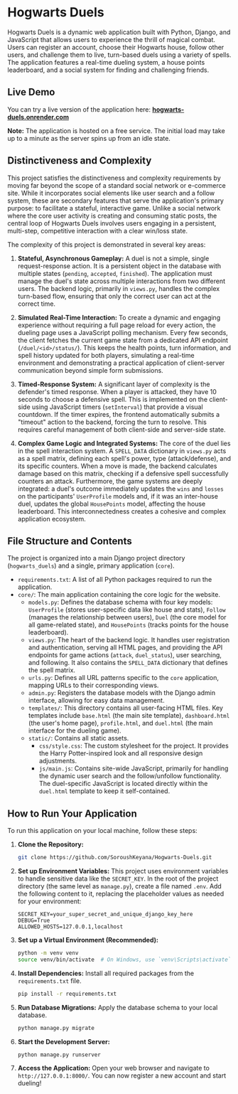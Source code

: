 # Hogwarts Duels

Hogwarts Duels is a dynamic web application built with Python, Django, and JavaScript that allows users to experience the thrill of magical combat. Users can register an account, choose their Hogwarts house, follow other users, and challenge them to live, turn-based duels using a variety of spells. The application features a real-time dueling system, a house points leaderboard, and a social system for finding and challenging friends.

## Live Demo

You can try a live version of the application here: **[hogwarts-duels.onrender.com](https://hogwarts-duels.onrender.com)**

**Note:** The application is hosted on a free service. The initial load may take up to a minute as the server spins up from an idle state.

## Distinctiveness and Complexity

This project satisfies the distinctiveness and complexity requirements by moving far beyond the scope of a standard social network or e-commerce site. While it incorporates social elements like user search and a follow system, these are secondary features that serve the application's primary purpose: to facilitate a stateful, interactive game. Unlike a social network where the core user activity is creating and consuming static posts, the central loop of Hogwarts Duels involves users engaging in a persistent, multi-step, competitive interaction with a clear win/loss state.

The complexity of this project is demonstrated in several key areas:

1.  **Stateful, Asynchronous Gameplay:** A duel is not a simple, single request-response action. It is a persistent object in the database with multiple states (`pending`, `accepted`, `finished`). The application must manage the duel's state across multiple interactions from two different users. The backend logic, primarily in `views.py`, handles the complex turn-based flow, ensuring that only the correct user can act at the correct time.

2.  **Simulated Real-Time Interaction:** To create a dynamic and engaging experience without requiring a full page reload for every action, the dueling page uses a JavaScript polling mechanism. Every few seconds, the client fetches the current game state from a dedicated API endpoint (`/duel/<id>/status/`). This keeps the health points, turn information, and spell history updated for both players, simulating a real-time environment and demonstrating a practical application of client-server communication beyond simple form submissions.

3.  **Timed-Response System:** A significant layer of complexity is the defender's timed response. When a player is attacked, they have 10 seconds to choose a defensive spell. This is implemented on the client-side using JavaScript timers (`setInterval`) that provide a visual countdown. If the timer expires, the frontend automatically submits a "timeout" action to the backend, forcing the turn to resolve. This requires careful management of both client-side and server-side state.

4.  **Complex Game Logic and Integrated Systems:** The core of the duel lies in the spell interaction system. A `SPELL_DATA` dictionary in `views.py` acts as a spell matrix, defining each spell's power, type (attack/defense), and its specific counters. When a move is made, the backend calculates damage based on this matrix, checking if a defensive spell successfully counters an attack. Furthermore, the game systems are deeply integrated: a duel's outcome immediately updates the `wins` and `losses` on the participants' `UserProfile` models and, if it was an inter-house duel, updates the global `HousePoints` model, affecting the house leaderboard. This interconnectedness creates a cohesive and complex application ecosystem.

## File Structure and Contents

The project is organized into a main Django project directory (`hogwarts_duels`) and a single, primary application (`core`).

*   `requirements.txt`: A list of all Python packages required to run the application.
*   `core/`: The main application containing the core logic for the website.
    *   `models.py`: Defines the database schema with four key models: `UserProfile` (stores user-specific data like house and stats), `Follow` (manages the relationship between users), `Duel` (the core model for all game-related state), and `HousePoints` (tracks points for the house leaderboard).
    *   `views.py`: The heart of the backend logic. It handles user registration and authentication, serving all HTML pages, and providing the API endpoints for game actions (`attack`, `duel_status`), user searching, and following. It also contains the `SPELL_DATA` dictionary that defines the spell matrix.
    *   `urls.py`: Defines all URL patterns specific to the `core` application, mapping URLs to their corresponding views.
    *   `admin.py`: Registers the database models with the Django admin interface, allowing for easy data management.
    *   `templates/`: This directory contains all user-facing HTML files. Key templates include `base.html` (the main site template), `dashboard.html` (the user's home page), `profile.html`, and `duel.html` (the main interface for the dueling game).
    *   `static/`: Contains all static assets.
        *   `css/style.css`: The custom stylesheet for the project. It provides the Harry Potter-inspired look and all responsive design adjustments.
        *   `js/main.js`: Contains site-wide JavaScript, primarily for handling the dynamic user search and the follow/unfollow functionality. The duel-specific JavaScript is located directly within the `duel.html` template to keep it self-contained.

## How to Run Your Application

To run this application on your local machine, follow these steps:

1.  **Clone the Repository:**
    ```bash
    git clone https://github.com/SoroushKeyana/Hogwarts-Duels.git
    ```

2.  **Set up Environment Variables:**
    This project uses environment variables to handle sensitive data like the `SECRET_KEY`. In the root of the project directory (the same level as `manage.py`), create a file named `.env`. Add the following content to it, replacing the placeholder values as needed for your environment:
    ```
    SECRET_KEY=your_super_secret_and_unique_django_key_here
    DEBUG=True
    ALLOWED_HOSTS=127.0.0.1,localhost
    ```

3.  **Set up a Virtual Environment (Recommended):**
    ```bash
    python -m venv venv
    source venv/bin/activate  # On Windows, use `venv\Scripts\activate`
    ```

4.  **Install Dependencies:**
    Install all required packages from the `requirements.txt` file.
    ```bash
    pip install -r requirements.txt
    ```

5.  **Run Database Migrations:**
    Apply the database schema to your local database.
    ```bash
    python manage.py migrate
    ```

6.  **Start the Development Server:**
    ```bash
    python manage.py runserver
    ```

7.  **Access the Application:**
    Open your web browser and navigate to `http://127.0.0.1:8000/`. You can now register a new account and start dueling!
